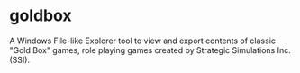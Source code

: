 # goldbox
A Windows File-like Explorer tool to view and export contents of classic "Gold Box" games, role playing games created by Strategic Simulations Inc. (SSI).
